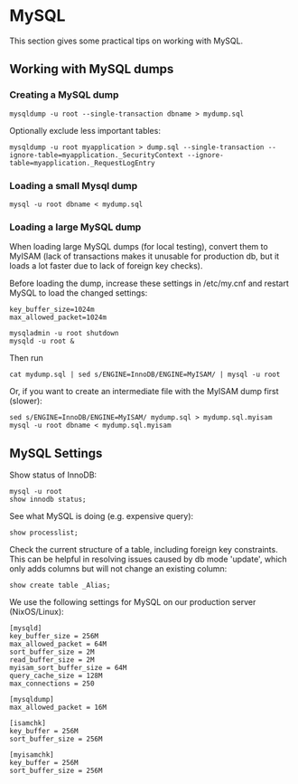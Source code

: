 # MySQL

This section gives some practical tips on working with MySQL.

## Working with MySQL dumps

### Creating a MySQL dump

    mysqldump -u root --single-transaction dbname > mydump.sql

Optionally exclude less important tables:

    mysqldump -u root myapplication > dump.sql --single-transaction --ignore-table=myapplication._SecurityContext --ignore-table=myapplication._RequestLogEntry


### Loading a small Mysql dump

    mysql -u root dbname < mydump.sql

### Loading a large MySQL dump

When loading large MySQL dumps (for local testing), convert them to MyISAM (lack of transactions makes it unusable for production db, but it loads a lot faster due to lack of foreign key checks).

Before loading the dump, increase these settings in /etc/my.cnf and restart MySQL to load the changed settings:

    key_buffer_size=1024m
    max_allowed_packet=1024m

    mysqladmin -u root shutdown
    mysqld -u root &

Then run

    cat mydump.sql | sed s/ENGINE=InnoDB/ENGINE=MyISAM/ | mysql -u root

Or, if you want to create an intermediate file with the MyISAM dump first (slower):

    sed s/ENGINE=InnoDB/ENGINE=MyISAM/ mydump.sql > mydump.sql.myisam
    mysql -u root dbname < mydump.sql.myisam


## MySQL Settings

Show status of InnoDB:

    mysql -u root 
    show innodb status;

See what MySQL is doing (e.g. expensive query):

    show processlist;

Check the current structure of a table, including foreign key constraints. This can be helpful in resolving issues caused by db mode 'update', which only adds columns but will not change an existing column:

    show create table _Alias;

We use the following settings for MySQL on our production server (NixOS/Linux):

    [mysqld]
    key_buffer_size = 256M
    max_allowed_packet = 64M
    sort_buffer_size = 2M
    read_buffer_size = 2M
    myisam_sort_buffer_size = 64M
    query_cache_size = 128M
    max_connections = 250

    [mysqldump]
    max_allowed_packet = 16M

    [isamchk]
    key_buffer = 256M
    sort_buffer_size = 256M

    [myisamchk]
    key_buffer = 256M
    sort_buffer_size = 256M

